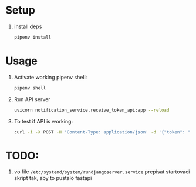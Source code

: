 # Setup
1. install deps
    ```bash
    pipenv install
    ```
# Usage
1. Activate working pipenv shell:
    ```bash
    pipenv shell
    ```
2. Run API server
    ```bash
    uvicorn notification_service.receive_token_api:app --reload
    ```
3. To test if API is working:
   ```bash
   curl -i -X POST -H 'Content-Type: application/json' -d '{"token": "something"}' https://thenis.co.uk/receive-token/
   ```

# TODO:
1. vo file `/etc/systemd/system/rundjangoserver.service` prepisat startovaci skript tak, aby to pustalo fastapi
